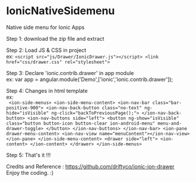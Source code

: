 # IonicNativeSidemenu
Native side menu for Ionic Apps

Step 1: download the zip file and extract

Step 2: Load JS & CSS in project <br/>
        ex:
        ```<script src="js/Drawer/IonicDrawer.js"></script>
                <link href="css/drawer.css" rel="stylesheet">```
   
Step 3: Declare 'ionic.contrib.drawer' in app module <br/>
        ex: var app = angular.module('Demo',['ionic','ionic.contrib.drawer']);
        
Step 4: Changes in html template <br/>
        ex: <br/> 
                ```
                <ion-side-menus>
                     <ion-side-menu-content>
                      <ion-nav-bar class="bar-positive-900">
                        <ion-nav-back-button class="no-text" ng-hide="isVisible" ng-click="backToPreviousPage();">
                        </ion-nav-back-button>
                        <ion-nav-buttons side="left">
                          <button ng-show="isVisible" class="button button-icon button-clear ion-android-menu" menu-and-drawer-toggle>
                          </button>
                        </ion-nav-buttons>
                      </ion-nav-bar>
                        <ion-pane drawer-menu-content>
                          <ion-nav-view name="menuContent"></ion-nav-view>
                        </ion-pane>
                     </ion-side-menu-content>
                        <drawer side="left">
                           <ion-content>
                           </ion-content>
                        </drawer>
               </ion-side-menus>```
            
Step 5: That's it !!!

Credits and Reference : https://github.com/driftyco/ionic-ion-drawer <br/>
Enjoy the coding. :)
